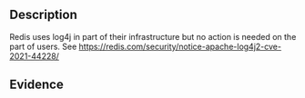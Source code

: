 ﻿## Description
Redis uses log4j in part of their infrastructure but no action is needed on the part of users.
See https://redis.com/security/notice-apache-log4j2-cve-2021-44228/
## Evidence
